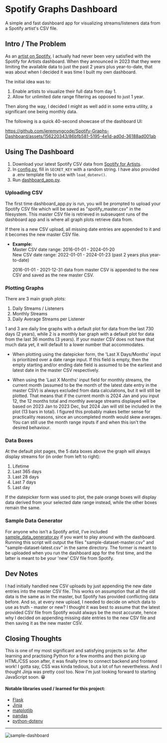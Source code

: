 Spotify Graphs Dashboard
========================
A simple and fast dashboard app for visualizing streams/listeners data from a Spotify artist's CSV file.

Intro / The Problem
-------------------
As an [artist on Spotify](https://open.spotify.com/artist/6mdGjVrAY95ecXnVgtefti), I actually had never been very satisfied with the Spotify for Artists dashboard. When they announced in 2023 that they were limiting the available data to just the past 2 years plus year-to-date, that was about when I decided it was time I built my own dashboard.

The initial idea was to:
1. Enable artists to visualize their full data from day 1.
2. Allow for unlimited date range filtering as opposed to just 1 year.

Then along the way, I decided I might as well add in some extra utility, a significant one being monthly data.

The following is a quick 40-second showcase of the dashboard UI:

https://github.com/jeremyngcode/Spotify-Graphs-Dashboard/assets/156220343/86bfb581-5195-4e1d-ad0d-36188ad001ab

Using The Dashboard
-------------------
1. Download your latest Spotify CSV data from [Spotify for Artists](https://artists.spotify.com).
2. In [config.py](config.py), fill in `SECRET_KEY` with a random string. I have also provided a .env template file to use with `load_dotenv()`.
3. Run [dashboard_app.py](dashboard_app.py).

### Uploading CSV
The first time dashboard_app.py is run, you will be prompted to upload your Spotify CSV file which will be saved as "spotify_master.csv" in the filesystem. This master CSV file is retrieved in subseuqent runs of the dashboard app and is where all graph plots retrieve data from.

If there is a new CSV upload, all missing date entries are appended to it and it becomes the new master CSV file.

- **Example:** <br>
	Master CSV date range: 2016-01-01 - 2024-01-20 <br>
	New CSV date range: 2022-01-01 - 2024-01-23 (past 2 years plus year-to-date)

	2016-01-01 - 2021-12-31 data from master CSV is appended to the new CSV and saved as the new master CSV.

### Plotting Graphs
There are 3 main graph plots:
1. Daily Streams / Listeners
2. Monthly Streams
3. Daily Average Streams per Listener

1 and 3 are daily line graphs with a default plot for data from the last 730 days (2 years), while 2 is a monthly bar graph with a default plot for data from the last 36 months (3 years). If your master CSV does not have that much data yet, it will default to a lower number that accommodates.

- When plotting using the datepicker form, the 'Last X Days/Months' input is prioritized over a date range input. If this field is empty, then the empty starting and/or ending date field is assumed to be the earliest and latest date in the master CSV respectively.

- When using the 'Last X Months' input field for monthly streams, the current month (assumed to be the month of the latest date entry in the master CSV) is always excluded from data calculations, but it will still be plotted. That means that if the current month is 2024 Jan and you input 12, the 12 months total and monthly average streams displayed will be based on 2023 Jan to 2023 Dec, but 2024 Jan will stil be included in the plot (13 bars in total). I figured this probably makes better sense for practicality reasons, since an uncompleted month would skew averages. You can still use the month range inputs if and when this isn't the desired behaviour.

### Data Boxes
At the default plot pages, the 5 data boxes above the graph will always display streams for (in order from left to right):
1. Lifetime
2. Last 365 days
3. Last 28 days
4. Last 7 days
5. Last day

If the datepicker form was used to plot, the pale orange boxes will display data derived from your selected date range instead, while the other boxes remain the same.

### Sample Data Generator
For anyone who isn't a Spotify artist, I've included [sample_data_generator.py](sample-csv-data/sample_data_generator.py) if you want to play around with the dashboard. Running this script will output the files "sample-dataset-master.csv" and "sample-dataset-latest.csv" in the same directory. The former is meant to be uploaded when you run the dashboard app for the first time, and the latter is meant to be your 'new' CSV file from Spotify.

Dev Notes
---------
I had initially handled new CSV uploads by just appending the new date entries into the master CSV file. This works on assumption that all the old data is the same as in the master, but Spotify has provided conflicting data before. And so, at every new upload, I needed to decide on which data to use as truth - master or new? I thought it was best to assume that the latest provided CSV file from Spotify would always be the most accurate, hence why I decided on appending missing date entries to the new CSV file and then saving it as the new master CSV.

Closing Thoughts
----------------
This is one of my most significant and satisfying projects so far. After learning and practising Python for a few months and then picking up HTML/CSS soon after, it was finally time to connect backend and frontend work! I gotta say, CSS was kinda tedious, but a lot of fun nevertheless. And I thought Jinja was pretty cool too. Now I'm just looking forward to starting JavaScript soon. 😁

#### Notable libraries used / learned for this project:
- [Flask](https://pypi.org/project/Flask/)
- [Jinja](https://pypi.org/project/Jinja2/)
- [matplotlib](https://pypi.org/project/matplotlib/)
- [pandas](https://pypi.org/project/pandas/)
- [python-dotenv](https://pypi.org/project/python-dotenv/)

---

![sample-dashboard](https://github.com/jeremyngcode/Spotify-Graphs-Dashboard/assets/156220343/6e4f51dd-7650-4679-a535-d907f55d105a)
